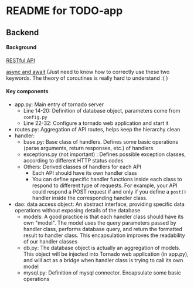 # README for TODO-app

## Backend

#### Background

[RESTful API](https://en.wikipedia.org/wiki/Representational_state_transfer#Applied_to_Web_services)

[async and await](https://docs.python.org/3/library/asyncio-task.html) (Just need to know how to correctly use these two keywords. The theory of coroutines is really hard to understand :( )

#### Key components

- app.py: Main entry of tornado server
  - Line 14-20: Definition of database object, parameters come from `config.py`
  - Line 22-32: Configure a tornado web application and start it
- routes.py: Aggregation of API routes, helps keep the hierarchy clean
- handler:
  - base.py: Base class of handlers. Defines some basic operations (parse arguments, return responses, etc.) of handlers
  - exceptions.py (not important) : Defines possible exception classes, according to different HTTP status codes
  - Others: Derived classes of handlers for each API
    - Each API should have its own handler class
    - You can define specific handler functions inside each class to respond to different type of requests. For example, your API could respond a POST request if and only if you define a `post()` handler inside the corresponding handler class. 
- dao: data access object: An abstract interface, providing specific data operations without exposing details of the database
  - models: A good practice is that each handler class should have its own "model". The model uses the query parameters passed by handler class, performs database query, and return the formatted result to handler class. This encapsulation improves the readability of our handler classes
  - db.py: The database object is actually an aggregation of models. This object will be injected into Tornado web application (in app.py), and will act as a bridge when handler class is trying to call its own model
  - mysql.py: Definition of mysql connector. Encapsulate some basic operations